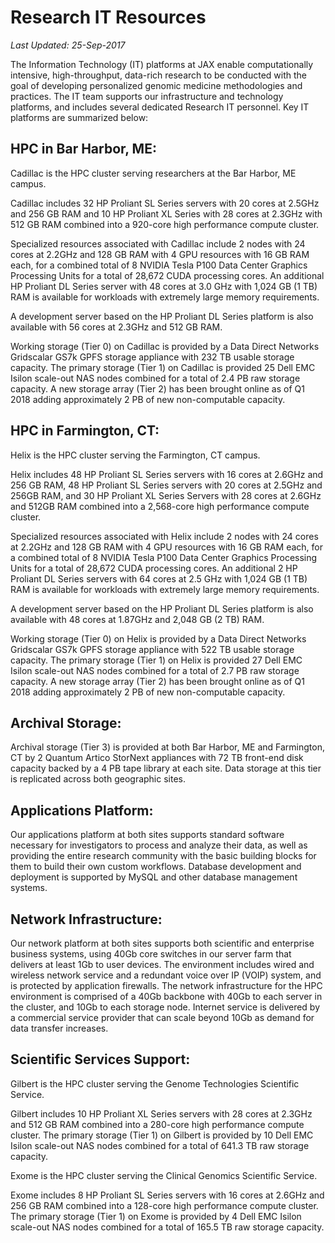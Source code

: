# Research IT Resources

*Last Updated: 25-Sep-2017*

The Information Technology (IT) platforms at JAX enable computationally intensive, high-throughput, data-rich research to be conducted with the goal of developing personalized genomic medicine methodologies and practices.   The IT team supports our infrastructure and technology platforms, and includes several dedicated Research IT personnel.  Key IT platforms are summarized below:

## HPC in Bar Harbor, ME:

Cadillac is the HPC cluster serving researchers at the Bar Harbor, ME campus. 

Cadillac includes 32 HP Proliant SL Series servers with 20 cores at 2.5GHz and 256 GB RAM and 10 HP Proliant XL Series with 28 cores at 2.3GHz with 512 GB RAM combined into a 920-core high performance compute cluster.

Specialized resources associated with Cadillac include 2 nodes with 24 cores at 2.2GHz and 128 GB RAM with 4 GPU resources with 16 GB RAM each, for a combined total of 8 NVIDIA Tesla P100 Data Center Graphics Processing Units for a total of 28,672 CUDA processing cores.  An additional HP Proliant DL Series server with 48 cores at 3.0 GHz with 1,024 GB (1 TB) RAM is available for workloads with extremely large memory requirements.

A development server based on the HP Proliant DL Series platform is also available with 56 cores at 2.3GHz and 512 GB RAM.

Working storage (Tier 0) on Cadillac is provided by a Data Direct Networks Gridscalar GS7k GPFS storage appliance with 232 TB usable storage capacity.  The primary storage (Tier 1) on Cadillac is provided 25 Dell EMC Isilon scale-out NAS nodes combined for a total of 2.4 PB raw storage capacity.  A new storage array (Tier 2) has been brought online as of Q1 2018 adding approximately 2 PB of new non-computable capacity.

## HPC in Farmington, CT:

Helix is the HPC cluster serving the Farmington, CT campus.

Helix includes 48 HP Proliant SL Series servers with 16 cores at 2.6GHz and 256 GB RAM, 48 HP Proliant SL Series servers with 20 cores at 2.5GHz and 256GB RAM, and 30 HP Proliant XL Series Servers with 28 cores at 2.6GHz and 512GB RAM combined into a 2,568-core high performance compute cluster.

Specialized resources associated with Helix include 2 nodes with 24 cores at 2.2GHz and 128 GB RAM with 4 GPU resources with 16 GB RAM each, for a combined total of 8 NVIDIA Tesla P100 Data Center Graphics Processing Units for a total of 28,672 CUDA processing cores.  An additional 2 HP Proliant DL Series servers with 64 cores at 2.5 GHz with 1,024 GB (1 TB) RAM is available for workloads with extremely large memory requirements.

A development server based on the HP Proliant DL Series platform is also available with 48 cores at 1.87GHz and 2,048 GB (2 TB) RAM.

Working storage (Tier 0) on Helix is provided by a Data Direct Networks Gridscalar GS7k GPFS storage appliance with 522 TB usable storage capacity.  The primary storage (Tier 1) on Helix is provided 27 Dell EMC Isilon scale-out NAS nodes combined for a total of 2.7 PB raw storage capacity.  A new storage array (Tier 2) has been brought online as of Q1 2018 adding approximately 2 PB of new non-computable capacity.

## Archival Storage:

Archival storage (Tier 3) is provided at both Bar Harbor, ME and Farmington, CT by 2 Quantum Artico StorNext appliances with 72 TB front-end disk capacity backed by a 4 PB tape library at each site.  Data storage at this tier is replicated across both geographic sites.

## Applications Platform:

Our applications platform at both sites supports standard software necessary for investigators to process and analyze their data, as well as providing the entire research community with the basic building blocks for them to build their own custom workflows.  Database development and deployment is supported by MySQL and other database management systems.

## Network Infrastructure:

Our network platform at both sites supports both scientific and enterprise business systems, using 40Gb core switches in our server farm that delivers at least 1Gb to user devices.  The environment includes wired and wireless network service and a redundant voice over IP (VOIP) system, and is protected by application firewalls. The network infrastructure for the HPC environment is comprised of a 40Gb backbone with 40Gb to each server in the cluster, and 10Gb to each storage node.  Internet service is delivered by a commercial service provider that can scale beyond 10Gb as demand for data transfer increases.

## Scientific Services Support:

Gilbert is the HPC cluster serving the Genome Technologies Scientific Service.

Gilbert includes 10 HP Proliant XL Series servers with 28 cores at 2.3GHz and 512 GB RAM combined into a 280-core high performance compute cluster.  The primary storage (Tier 1) on Gilbert is provided by 10 Dell EMC Isilon scale-out NAS nodes combined for a total of 641.3 TB raw storage capacity.

Exome is the HPC cluster serving the Clinical Genomics Scientific Service.

Exome includes 8 HP Proliant SL Series servers with 16 cores at 2.6GHz and 256 GB RAM combined into a 128-core high performance compute cluster.  The primary storage (Tier 1) on Exome is provided by 4 Dell EMC Isilon scale-out NAS nodes combined for a total of 165.5 TB raw storage capacity.
